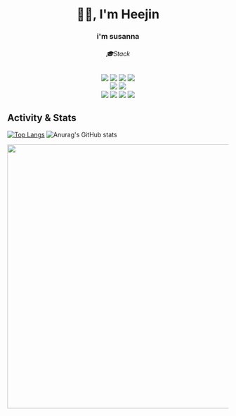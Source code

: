 <h1 align="center">✋🏻, I'm Heejin</h1>
<h3 align="center">i'm susanna</h3>





<div align=center>
  <h6>🎓Stack</h6>
<img src="https://img.shields.io/badge/CSS-663399?style=for-the-badge&logo=CSS&logoColor=white">
  <img src="https://img.shields.io/badge/SCSS-CC6699?style=for-the-badge&logo=SCSS&logoColor=white">
<img src="https://img.shields.io/badge/HTML-E34F26?style=for-the-badge&logo=HTML&logoColor=white">
<img src="https://img.shields.io/badge/JavaScript-F7DF1E?style=for-the-badge&logo=JavaScript&logoColor=white">
<br>
<img src="https://img.shields.io/badge/Java-C00000?style=for-the-badge&logo=Java&logoColor=white">
<img src="https://img.shields.io/badge/SQL-4479A1?style=for-the-badge&logo=SQL&logoColor=white">
<br>
<img src="https://img.shields.io/badge/Spring-6DB33F?style=for-the-badge&logo=Spring&logoColor=white">
<img src="https://img.shields.io/badge/Vue.js-4FC08D?style=for-the-badge&logo=Vue.js&logoColor=white">
<img src="https://img.shields.io/badge/MariaDB-003545?style=for-the-badge&logo=MariaDB&logoColor=white">
<img src="https://img.shields.io/badge/Bootstrap-7952B3?style=for-the-badge&logo=Bootstrap&logoColor=white">
<br>
</div>

## Activity & Stats
[![Top Langs](https://github-readme-stats.vercel.app/api/top-langs/?username=djinylh&layout=compact&theme=tokyonight)](https://github.com/your-github-username/github-readme-stats)
![Anurag's GitHub stats](https://github-readme-stats.vercel.app/api?username=①djinylh&show_icons=true&theme=vue)

<a href="https://www.gitanimals.org/en_US?utm_medium=image&utm_source=djinylh&utm_content=farm">
<img
  src="https://render.gitanimals.org/farms/djinylh"
  width="600"
  height="600"
/>
</a>

